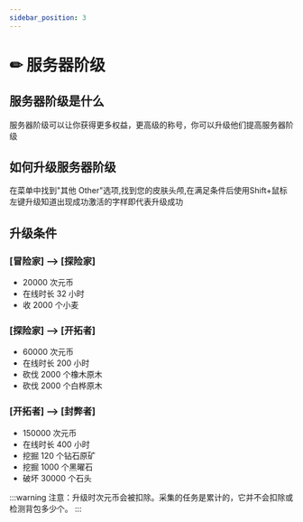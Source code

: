```yaml
---
sidebar_position: 3
---
```

# ✏ 服务器阶级

## 服务器阶级是什么

服务器阶级可以让你获得更多权益，更高级的称号，你可以升级他们提高服务器阶级

## 如何升级服务器阶级

在菜单中找到"其他 Other"选项,找到您的皮肤头颅,在满足条件后使用Shift+鼠标左键升级知道出现成功激活的字样即代表升级成功

## 升级条件

### \[冒险家] ——> \[探险家]

* 20000 次元币
* 在线时长 32 小时
* 收 2000 个小麦

### \[探险家] --> \[开拓者]

* 60000 次元币
* 在线时长 200 小时
* 砍伐 2000 个橡木原木
* 砍伐 2000 个白桦原木

### \[开拓者] --> \[封弊者]

* 150000 次元币
* 在线时长 400 小时
* 挖掘 120 个钻石原矿
* 挖掘 1000 个黑曜石
* 破坏 30000 个石头

:::warning
注意：升级时次元币会被扣除。采集的任务是累计的，它并不会扣除或检测背包多少个。
:::

